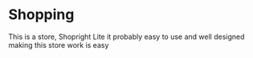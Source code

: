 # Shopping
This is a store, Shopright Lite it probably easy to use and well designed making this store work is easy

